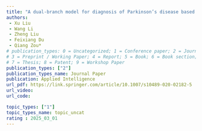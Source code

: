 ```yaml
---  
title: "A dual-branch model for diagnosis of Parkinson’s disease based on the independent and joint features of the left and right gait"  
authors:
 - Xu Liu
 - Wang Li
 - Zheng Liu
 - Feixiang Du
 - Qiang Zou*  
# publication_types: 0 = Uncategorized; 1 = Conference paper; 2 = Journal Paper;
# 3 = Preprint / Working Paper; 4 = Report; 5 = Book; 6 = Book section;
# 7 = Thesis; 8 = Patent; 9 = Workshop Paper
publication_types: ["2"] 
publication_types_name: Journal Paper  
publication: Applied Intelligence
url_pdf: https://link.springer.com/article/10.1007/s10489-020-02182-5 
url_video:  
url_code: 

topic_types: ["1"]
topic_types_name: topic_uncat
rating : 2025_03_01
---  
```

